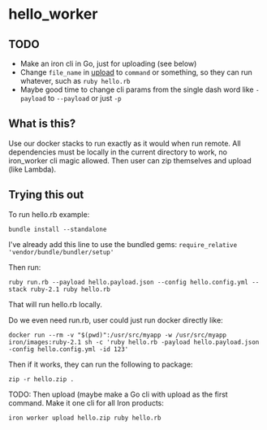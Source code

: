 hello_worker
============

## TODO

- Make an iron cli in Go, just for uploading (see below)
- Change `file_name` in [upload](http://dev.iron.io/worker/reference/api/#upload_or_update_a_code_package) to `command` or something, so they can run whatever, such as `ruby hello.rb`
- Maybe good time to change cli params from the single dash word like `-payload` to `--payload` or just `-p`

## What is this?

Use our docker stacks to run exactly as it would when run remote. All dependencies must be locally in the current directory to
work, no iron_worker cli magic allowed. Then user can zip themselves and upload (like Lambda). 


## Trying this out

To run hello.rb example:

```
bundle install --standalone
```

I've already add this line to use the bundled gems: `require_relative 'vendor/bundle/bundler/setup'`

Then run:

```
ruby run.rb --payload hello.payload.json --config hello.config.yml --stack ruby-2.1 ruby hello.rb
```

That will run hello.rb locally.

Do we even need run.rb, user could just run docker directly like:

```
docker run --rm -v "$(pwd)":/usr/src/myapp -w /usr/src/myapp iron/images:ruby-2.1 sh -c 'ruby hello.rb -payload hello.payload.json -config hello.config.yml -id 123'
```

Then if it works, they can run the following to package:

```
zip -r hello.zip .
```

TODO: Then upload (maybe make a Go cli with upload as the first command. Make it one cli for all Iron products:

```
iron worker upload hello.zip ruby hello.rb
```
